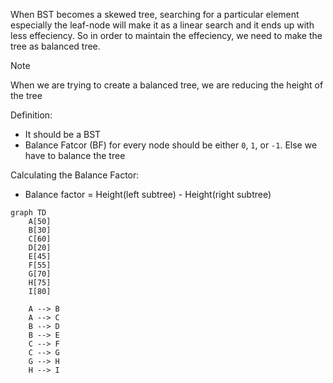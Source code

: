 When BST becomes a skewed tree, searching for a particular element especially the leaf-node will make it as a linear search and it ends up with less effeciency. 
So in order to maintain the effeciency, we need to make the tree as balanced tree.

>[!NOTE]
>When we are trying to create a balanced tree, we are reducing the height of the tree

Definition:
* It should be a BST
* Balance Fatcor (BF) for every node should be either `0`, `1`, or `-1`. Else we have to balance the tree

Calculating the Balance Factor:
* Balance factor = Height(left subtree) - Height(right subtree)

```mermaid
graph TD
    A[50]
    B[30]
    C[60]
    D[20]
    E[45]
    F[55]
    G[70]
    H[75]
    I[80]

    A --> B
    A --> C
    B --> D
    B --> E
    C --> F
    C --> G
    G --> H
    H --> I
```